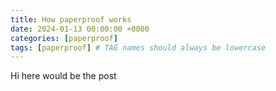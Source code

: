 ```yaml
---
title: How paperproof works
date: 2024-01-13 00:00:00 +0000
categories: [paperproof]
tags: [paperproof] # TAG names should always be lowercase
---
```


Hi here would be the post
